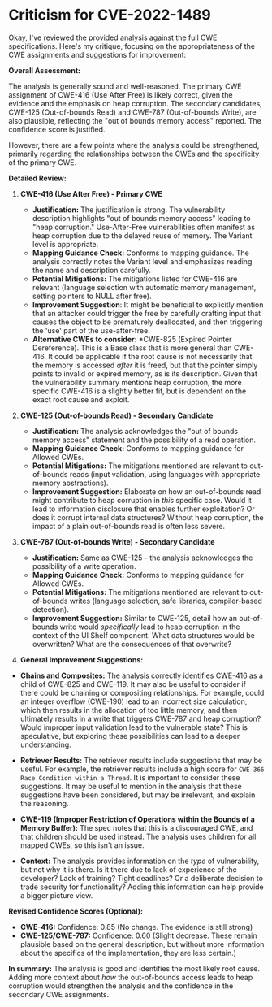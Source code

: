# Criticism for CVE-2022-1489

Okay, I've reviewed the provided analysis against the full CWE specifications. Here's my critique, focusing on the appropriateness of the CWE assignments and suggestions for improvement:

**Overall Assessment:**

The analysis is generally sound and well-reasoned. The primary CWE assignment of CWE-416 (Use After Free) is likely correct, given the evidence and the emphasis on heap corruption. The secondary candidates, CWE-125 (Out-of-bounds Read) and CWE-787 (Out-of-bounds Write), are also plausible, reflecting the "out of bounds memory access" reported. The confidence score is justified.

However, there are a few points where the analysis could be strengthened, primarily regarding the relationships between the CWEs and the specificity of the primary CWE.

**Detailed Review:**

1.  **CWE-416 (Use After Free) - Primary CWE**

    *   **Justification:** The justification is strong. The vulnerability description highlights "out of bounds memory access" leading to "heap corruption." Use-After-Free vulnerabilities often manifest as heap corruption due to the delayed reuse of memory.  The Variant level is appropriate.
    *   **Mapping Guidance Check:** Conforms to mapping guidance.  The analysis correctly notes the Variant level and emphasizes reading the name and description carefully.
    *   **Potential Mitigations:** The mitigations listed for CWE-416 are relevant (language selection with automatic memory management, setting pointers to NULL after free).
    *    **Improvement Suggestion**: It might be beneficial to explicitly mention that an attacker could trigger the free by carefully crafting input that causes the object to be prematurely deallocated, and then triggering the 'use' part of the use-after-free.
    *   **Alternative CWEs to consider:**
        *CWE-825 (Expired Pointer Dereference). This is a Base class that is more general than CWE-416. It could be applicable if the root cause is not necessarily that the memory is accessed *after* it is freed, but that the pointer simply points to invalid or expired memory, as is its description. Given that the vulnerability summary mentions heap corruption, the more specific CWE-416 is a slightly better fit, but is dependent on the exact root cause and exploit.

2.  **CWE-125 (Out-of-bounds Read) - Secondary Candidate**

    *   **Justification:** The analysis acknowledges the "out of bounds memory access" statement and the possibility of a read operation.
    *   **Mapping Guidance Check:** Conforms to mapping guidance for Allowed CWEs.
    *   **Potential Mitigations:** The mitigations mentioned are relevant to out-of-bounds reads (input validation, using languages with appropriate memory abstractions).
    *   **Improvement Suggestion:** Elaborate on how an out-of-bounds read might contribute to heap corruption in *this* specific case. Would it lead to information disclosure that enables further exploitation? Or does it corrupt internal data structures? Without heap corruption, the impact of a plain out-of-bounds read is often less severe.

3.  **CWE-787 (Out-of-bounds Write) - Secondary Candidate**

    *   **Justification:** Same as CWE-125 - the analysis acknowledges the possibility of a write operation.
    *   **Mapping Guidance Check:** Conforms to mapping guidance for Allowed CWEs.
    *   **Potential Mitigations:** The mitigations mentioned are relevant to out-of-bounds writes (language selection, safe libraries, compiler-based detection).
    *   **Improvement Suggestion:** Similar to CWE-125, detail how an out-of-bounds write would *specifically* lead to heap corruption in the context of the UI Shelf component. What data structures would be overwritten?  What are the consequences of that overwrite?

4. **General Improvement Suggestions:**

*   **Chains and Composites:** The analysis correctly identifies CWE-416 as a child of CWE-825 and CWE-119. It may also be useful to consider if there could be chaining or compositing relationships. For example, could an integer overflow (CWE-190) lead to an incorrect size calculation, which then results in the allocation of too little memory, and then ultimately results in a write that triggers CWE-787 and heap corruption? Would improper input validation lead to the vulnerable state? This is speculative, but exploring these possibilities can lead to a deeper understanding.

* **Retriever Results:** The retriever results include suggestions that may be useful. For example, the retriever results include a high score for `CWE-366 Race Condition within a Thread`. It is important to consider these suggestions. It may be useful to mention in the analysis that these suggestions have been considered, but may be irrelevant, and explain the reasoning.

*   **CWE-119 (Improper Restriction of Operations within the Bounds of a Memory Buffer):** The spec notes that this is a discouraged CWE, and that children should be used instead. The analysis uses children for all mapped CWEs, so this isn't an issue.

*   **Context:** The analysis provides information on the *type* of vulnerability, but not why it is there. Is it there due to lack of experience of the developer? Lack of training? Tight deadlines? Or a deliberate decision to trade security for functionality? Adding this information can help provide a bigger picture view.

**Revised Confidence Scores (Optional):**

*   **CWE-416:**  Confidence: 0.85 (No change. The evidence is still strong)
*   **CWE-125/CWE-787:** Confidence: 0.60 (Slight decrease. These remain plausible based on the general description, but without more information about the specifics of the implementation, they are less certain.)

**In summary:** The analysis is good and identifies the most likely root cause. Adding more context about *how* the out-of-bounds access leads to heap corruption would strengthen the analysis and the confidence in the secondary CWE assignments.